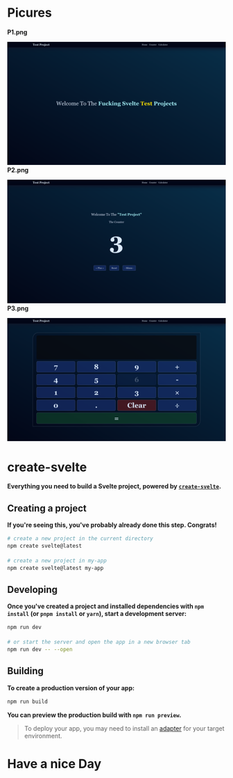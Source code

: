 # Picures
**P1.png**

![](P1.png)
**P2.png**

![](P2.png)
**P3.png**

![](P3.png)

# create-svelte

**Everything you need to build a Svelte project, powered by [`create-svelte`](https://github.com/sveltejs/kit/tree/main/packages/create-svelte).**

## Creating a project

**If you're seeing this, you've probably already done this step. Congrats!**

```bash
# create a new project in the current directory
npm create svelte@latest

# create a new project in my-app
npm create svelte@latest my-app
```

## Developing

**Once you've created a project and installed dependencies with `npm install` (or `pnpm install` or `yarn`), start a development server:**

```bash
npm run dev

# or start the server and open the app in a new browser tab
npm run dev -- --open
```

## Building

**To create a production version of your app:**

```bash
npm run build
```

**You can preview the production build with `npm run preview`.**

> To deploy your app, you may need to install an [adapter](https://kit.svelte.dev/docs/adapters) for your target environment.

# Have a nice Day